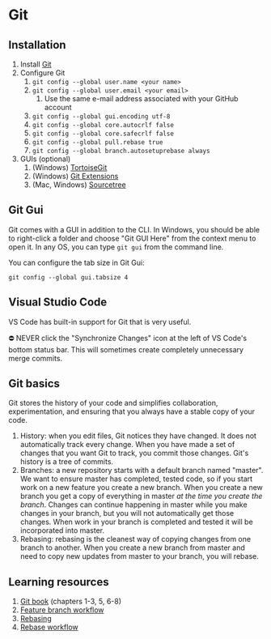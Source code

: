 # Git

## Installation

1. Install [Git](https://git-scm.com/)
1. Configure Git
    1. `git config --global user.name <your name>`
	1. `git config --global user.email <your email>`
	    1. Use the same e-mail address associated with your GitHub account
	1. `git config --global gui.encoding utf-8`
	1. `git config --global core.autocrlf false`
	1. `git config --global core.safecrlf false`
	1. `git config --global pull.rebase true`
	1. `git config --global branch.autosetuprebase always`
1. GUIs (optional)
    1. (Windows) [TortoiseGit](https://tortoisegit.org/)
	1. (Windows) [Git Extensions](https://gitextensions.github.io/)
	1. (Mac, Windows) [Sourcetree](https://www.sourcetreeapp.com/)

## Git Gui

Git comes with a GUI in addition to the CLI. In Windows, you should be able to right-click a folder and choose "Git GUI Here" from the context menu to open it. In any OS, you can type `git gui` from the command line.

You can configure the tab size in Git Gui:

```shell
git config --global gui.tabsize 4
```

## Visual Studio Code

VS Code has built-in support for Git that is very useful.

:no_entry: NEVER click the "Synchronize Changes" icon at the left of VS Code's bottom status bar. This will sometimes
create completely unnecessary merge commits.

## Git basics

Git stores the history of your code and simplifies collaboration, experimentation, and ensuring that you always have a stable copy of your code.

1. History: when you edit files, Git notices they have changed. It does not automatically track every change. When you have made a set of changes that you want Git to track, you commit those changes. Git's history is a tree of commits.
1. Branches: a new repository starts with a default branch named "master". We want to ensure master has completed, tested code, so if you start work on a new feature you create a new branch. When you create a new branch you get a copy of everything in master _at the time you create the branch_. Changes can continue happening in master while you make changes in your branch, but you will not automatically get those changes. When work in your branch is completed and tested it will be incorporated into master.
1. Rebasing: rebasing is the cleanest way of copying changes from one branch to another. When you create a new branch from master and need to copy new updates from master to your branch, you will rebase.

## Learning resources

1. [Git book](https://git-scm.com/book/en/v2) (chapters 1-3, 5, 6-8)
1. [Feature branch workflow](https://www.atlassian.com/git/tutorials/comparing-workflows/feature-branch-workflow)
1. [Rebasing](https://www.atlassian.com/git/tutorials/merging-vs-rebasing)
1. [Rebase workflow](http://kensheedlo.com/essays/why-you-should-use-a-rebase-workflow/)
